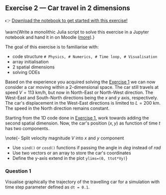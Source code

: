 <!--This file was generated, do not modify it.-->
## Exercise 2 — **Car travel in 2 dimensions**

👉 [Download the notebook to get started with this exercise!](https://github.com/eth-vaw-glaciology/course-101-0250-00/blob/main/exercise-notebooks/notebooks/lecture1_ex2.ipynb)

\warn{Write a monolithic Julia script to solve this exercise in a Jupyter notebook and hand it in on Moodle ([more](/homework)).}

The goal of this exercise is to familiarise with:
- code structure `# Physics, # Numerics, # Time loop, # Visualisation`
- array initialisation
- 2 spatial dimensions
- solving ODEs

Based on the experience you acquired solving the [Exercise 1](#exercise_1_-_car_travel) we can now consider a car moving within a 2-dimensional space. The car still travels at speed $V=113$ km/h, but now in North-East or North-West direction. The West-East and South-North directions being the $x$ and $y$ axis, respectively. The car's displacement in the West-East directions is limited to $L=200$ km. The speed in the North direction remains constant.

Starting from the 1D code done in [Exercise 1](#exercise_1_-_car_travel), work towards adding the second spatial dimension. Now, the car's position $(x,y)$ as function of time $t$ has two components.

\note{- Split velocity magnitude $V$ into $x$ and $y$ component
- Use `sind()` or `cosd()` functions if passing the angle in _deg_ instead of _rad_
- Use two vectors or an array to store the car's coordinates
- Define the y-axis extend in the plot `ylims=(0, ttot*Vy)`}

### Question 1

Visualise graphically the trajectory of the travelling car for a simulation with time step parameter defined as `dt = 0.1`.

